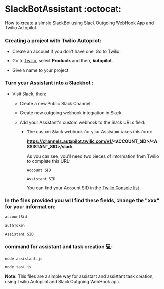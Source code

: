 # SlackBotAssistant  :octocat:

How to create a simple SlackBot using Slack Outgoing WebHook App and Twilio Autopilot.


### Creating a project with Twilio Autopilot:

- Create an account if you don't have one. Go to [Twilio](https://www.twilio.com).

- Go to [Twilio](https://www.twilio.com/console/projects/create), select **Products** and then, **Autopilot**.

- Give a name to your project


### Turn your Assistant into a Slackbot :

- Visit Slack, then:

  - Create a new Public Slack Channel
  
  - Create new outgoing webhook integration in Slack
  
  - Add your Assistant's custom webhook to the Slack URLs field:
  
    - The custom Slack webhook for your Assistant takes this form:

      **https://channels.autopilot.twilio.com/v1/<ACCOUNT_SID>/<ASSISTANT_SID>/slack**

      As you can see, you'll need two pieces of information from Twilio to complete this URL:

      ``` Account SID ```
      
      ``` Assistant SID ```
      
      You can find your Account SID in the [Twilio Console list](https://www.twilio.com/console/autopilot/list)



### In the files provided you will find these fields, change the "xxx" for your information:

  ``` accountSid ```
  
  ``` authToken ```
  
  ``` Assistant SID ```
  
  
  ### command for assistant and task creation  :computer::
  
  
   ``` node assistant.js ```
     
   ``` node task.js  ```
  
  **Note:**  This files are a simple way for assistant and assistant task creation, using Twilio Autopilot and Slack Outgoing WebHook app.
